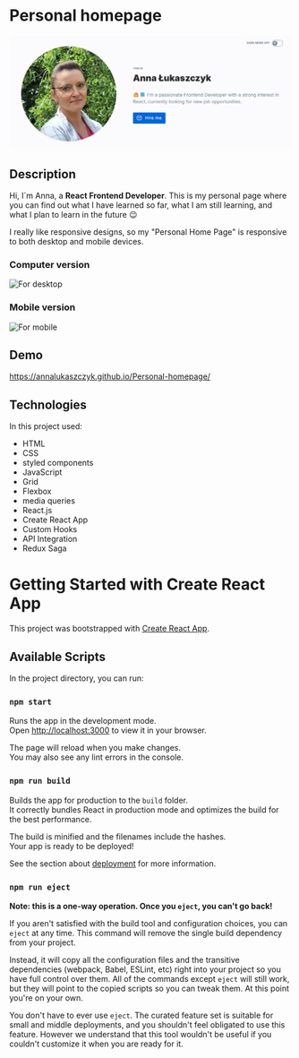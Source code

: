 # Personal homepage

![Personal_homepage](https://github.com/AnnaLukaszczyk/Personal-homepage/blob/main/src/ImagesForGitHub/main_photo.png?raw=true)

## Description

Hi, I`m Anna, a **React Frontend Developer**. This is my personal page where you can find out what I have learned so far, what I am still learning, and what I plan to learn in the future 😉

I really like responsive designs, so my "Personal Home Page" is responsive to both desktop and mobile devices.

### Computer version

![For desktop](https://github.com/AnnaLukaszczyk/Personal-homepage/blob/main/src/ImagesForGitHub/desktop_version.gif?raw=true)

### Mobile version

![For mobile](https://github.com/AnnaLukaszczyk/Personal-homepage/blob/main/src/ImagesForGitHub/mobile_version.gif?raw=true)

## Demo

https://annalukaszczyk.github.io/Personal-homepage/

## Technologies

In this project used:
- HTML
- CSS
- styled components
- JavaScript
- Grid
- Flexbox
- media queries
- React.js
- Create React App
- Custom Hooks
- API Integration
- Redux Saga

# Getting Started with Create React App

This project was bootstrapped with [Create React App](https://github.com/facebook/create-react-app).

## Available Scripts

In the project directory, you can run:

### `npm start`

Runs the app in the development mode.\
Open [http://localhost:3000](http://localhost:3000) to view it in your browser.

The page will reload when you make changes.\
You may also see any lint errors in the console.

### `npm run build`

Builds the app for production to the `build` folder.\
It correctly bundles React in production mode and optimizes the build for the best performance.

The build is minified and the filenames include the hashes.\
Your app is ready to be deployed!

See the section about [deployment](https://facebook.github.io/create-react-app/docs/deployment) for more information.

### `npm run eject`

**Note: this is a one-way operation. Once you `eject`, you can't go back!**

If you aren't satisfied with the build tool and configuration choices, you can `eject` at any time. This command will remove the single build dependency from your project.

Instead, it will copy all the configuration files and the transitive dependencies (webpack, Babel, ESLint, etc) right into your project so you have full control over them. All of the commands except `eject` will still work, but they will point to the copied scripts so you can tweak them. At this point you're on your own.

You don't have to ever use `eject`. The curated feature set is suitable for small and middle deployments, and you shouldn't feel obligated to use this feature. However we understand that this tool wouldn't be useful if you couldn't customize it when you are ready for it.